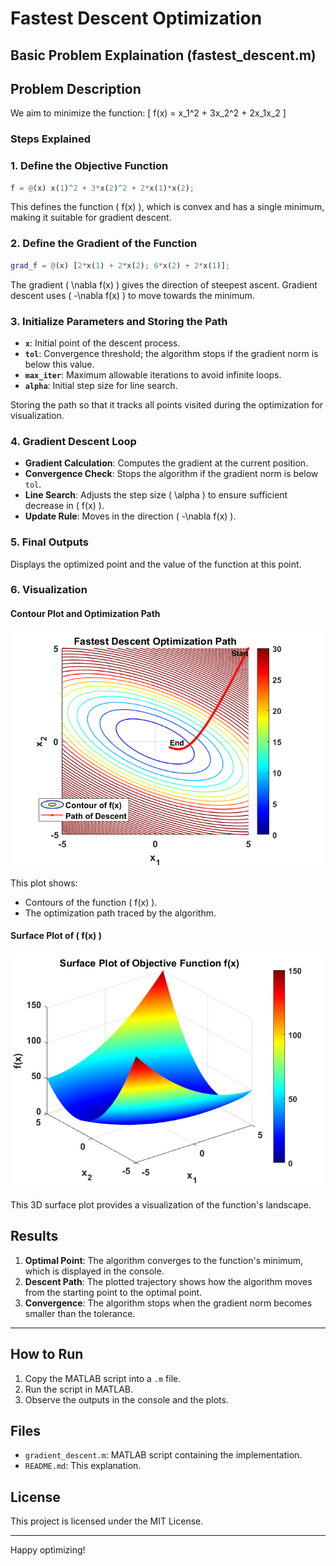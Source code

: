 # Fastest Descent Optimization 

## Basic Problem Explaination (fastest_descent.m) 

## Problem Description

We aim to minimize the function:
\[ f(x) = x_1^2 + 3x_2^2 + 2x_1x_2 \]

### Steps Explained

### 1. Define the Objective Function

```matlab
f = @(x) x(1)^2 + 3*x(2)^2 + 2*x(1)*x(2);
```

This defines the function \( f(x) \), which is convex and has a single minimum, making it suitable for gradient descent.

### 2. Define the Gradient of the Function

```matlab
grad_f = @(x) [2*x(1) + 2*x(2); 6*x(2) + 2*x(1)];
```

The gradient \( \nabla f(x) \) gives the direction of steepest ascent. Gradient descent uses \( -\nabla f(x) \) to move towards the minimum.

### 3. Initialize Parameters and Storing the Path

- **`x`**: Initial point of the descent process.
- **`tol`**: Convergence threshold; the algorithm stops if the gradient norm is below this value.
- **`max_iter`**: Maximum allowable iterations to avoid infinite loops.
- **`alpha`**: Initial step size for line search.

Storing the path so that it tracks all points visited during the optimization for visualization.

### 4. Gradient Descent Loop

- **Gradient Calculation**: Computes the gradient at the current position.
- **Convergence Check**: Stops the algorithm if the gradient norm is below `tol`.
- **Line Search**: Adjusts the step size \( \alpha \) to ensure sufficient decrease in \( f(x) \).
- **Update Rule**: Moves in the direction \( -\nabla f(x) \).

### 5. Final Outputs

Displays the optimized point and the value of the function at this point.

### 6. Visualization

#### Contour Plot and Optimization Path

![Optimization Path](https://github.com/abhx7/Machine-Learning/blob/main/Gradient%20Descent/graddescentpath.png "Optimization Path Visualization")
 
This plot shows:
- Contours of the function \( f(x) \).
- The optimization path traced by the algorithm.

#### Surface Plot of \( f(x) \)

![Objective Function](https://github.com/abhx7/Machine-Learning/blob/main/Gradient%20Descent/objfunction.png "Objective Function")

This 3D surface plot provides a visualization of the function's landscape.

## Results

1. **Optimal Point**: The algorithm converges to the function's minimum, which is displayed in the console.
2. **Descent Path**: The plotted trajectory shows how the algorithm moves from the starting point to the optimal point.
3. **Convergence**: The algorithm stops when the gradient norm becomes smaller than the tolerance.

---

## How to Run

1. Copy the MATLAB script into a `.m` file.
2. Run the script in MATLAB.
3. Observe the outputs in the console and the plots.

## Files

- `gradient_descent.m`: MATLAB script containing the implementation.
- `README.md`: This explanation.

## License

This project is licensed under the MIT License.

---

Happy optimizing!
